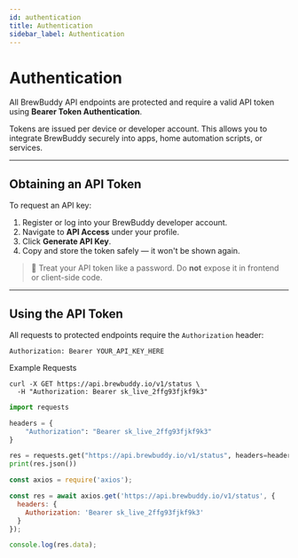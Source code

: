 ```yaml
---
id: authentication
title: Authentication
sidebar_label: Authentication
---
```


# Authentication

All BrewBuddy API endpoints are protected and require a valid API token using **Bearer Token Authentication**.

Tokens are issued per device or developer account. This allows you to integrate BrewBuddy securely into apps, home automation scripts, or services.

---

## Obtaining an API Token

To request an API key:

1. Register or log into your BrewBuddy developer account.
2. Navigate to **API Access** under your profile.
3. Click **Generate API Key**.
4. Copy and store the token safely — it won't be shown again.

> 🔐 Treat your API token like a password. Do **not** expose it in frontend or client-side code.

---

## Using the API Token

All requests to protected endpoints require the `Authorization` header:

```http
Authorization: Bearer YOUR_API_KEY_HERE
```
Example Requests

```curl
curl -X GET https://api.brewbuddy.io/v1/status \
  -H "Authorization: Bearer sk_live_2ffg93fjkf9k3"
  ```

```python
import requests

headers = {
    "Authorization": "Bearer sk_live_2ffg93fjkf9k3"
}

res = requests.get("https://api.brewbuddy.io/v1/status", headers=headers)
print(res.json())
```
```node.js
const axios = require('axios');

const res = await axios.get('https://api.brewbuddy.io/v1/status', {
  headers: {
    Authorization: 'Bearer sk_live_2ffg93fjkf9k3'
  }
});

console.log(res.data);
```


